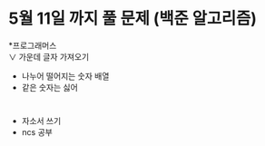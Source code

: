 # 5월 11일 까지 풀 문제 (백준 알고리즘)

*프로그래머스 <br>
∨ 가운데 글자 가져오기 <br>
- 나누어 떨어지는 숫자 배열
- 같은 숫자는 싫어

#
- 자소서 쓰기 <br>
- ncs 공부
